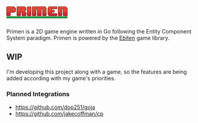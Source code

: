 # ![Primen](assets/primen_logo.png)

Primen is a 2D game engine written in Go following the Entity Component System paradigm. Primen is powered by the [Ebiten](https://github.com/hajimehoshi/ebiten) game library.

## WIP
I'm developing this project along with a game, so the features are being added according with my game's priorities.

### Planned Integrations

* https://github.com/dop251/goja
* https://github.com/jakecoffman/cp